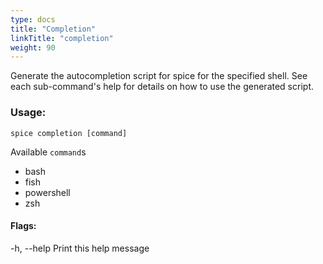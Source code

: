 ```yaml
---
type: docs
title: "Completion"
linkTitle: "completion"
weight: 90
---
```


Generate the autocompletion script for spice for the specified shell.
See each sub-command's help for details on how to use the generated script.

### Usage:
```shell
spice completion [command]
```
Available `command`s
  - bash
  - fish
  - powershell
  - zsh

#### Flags:
  -h, --help   Print this help message
  